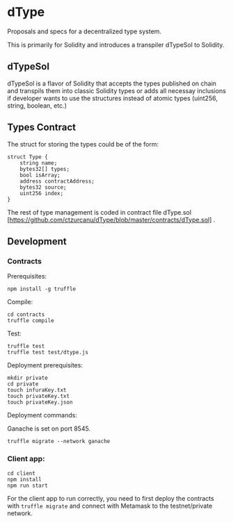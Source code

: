 # dType
Proposals and specs for a decentralized type system.

This is primarily for Solidity and introduces a transpiler dTypeSol to Solidity.

## dTypeSol

dTypeSol is a flavor of Solidity that accepts the types published on chain and transpils them into classic Solidity types or adds all necessay inclusions if developer wants to use the structures instead of atomic types (uint256, string, boolean, etc.)

## Types Contract

The struct for storing the types could be of the form:

```
struct Type {
    string name;
    bytes32[] types;
    bool isArray;
    address contractAddress;
    bytes32 source;
    uint256 index;
}

```

The rest of type management is coded in contract file dType.sol [https://github.com/ctzurcanu/dType/blob/master/contracts/dType.sol] .


## Development

### Contracts

Prerequisites:

```
npm install -g truffle
```

Compile:

```
cd contracts
truffle compile
```

Test:

```
truffle test
truffle test test/dtype.js
```

Deployment prerequisites:

```
mkdir private
cd private
touch infuraKey.txt
touch privateKey.txt
touch privateKey.json
```

Deployment commands:

Ganache is set on port 8545.

```
truffle migrate --network ganache
```

### Client app:

```
cd client
npm install
npm run start
```

For the client app to run correctly, you need to first deploy the contracts with `truffle migrate` and connect with Metamask to the testnet/private network.
